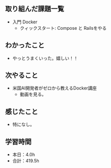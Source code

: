 ## 取り組んだ課題一覧
- 入門 Docker
  - クィックスタート: Compose と Railsをやる
## わかったこと
- やっとうまくいった。嬉しい！！
## 次やること
- 米国AI開発者がゼロから教えるDocker講座
  - 動画を見る。
## 感じたこと
- 特になし。
## 学習時間
- 本日：4.0h
- 合計：419.5h